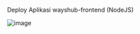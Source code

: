 Deploy Aplikasi wayshub-frontend (NodeJS)

![image](https://github.com/faruqsabil/devops18-dumbways-mfaruqsabil/assets/101464748/c8a8b92c-8d53-4de5-9c41-f56e274e89ee)


